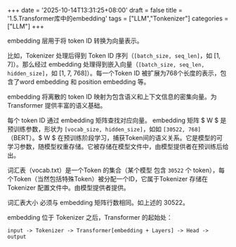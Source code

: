 +++
date = '2025-10-14T13:31:25+08:00'
draft = false
title = '1.5.Transformer库中的embedding'
tags = ["LLM","Tonkenizer"]
categories = ["LLM"]
+++

embedding 层用于将 token ID 转换为向量表示。

比如，Tokenizer 处理后得到 Token ID 序列（`[batch_size, seq_len]`，如 [1, 7]）。那么经过 embedding 处理得到嵌入向量（`[batch_size, seq_len, hidden_size]`，如 [1, 7, 768]）。每一个Token ID 被扩展为768个长度的表示，包含了word embedding 和 position embedding 等。

embedding 将离散的 token ID 映射为包含语义和上下文信息的密集向量。为 Transformer 提供丰富的语义基础。

每个 token ID 通过 embedding 矩阵查找对应向量。 embedding 矩阵 $ W $ 是预训练参数，形状为 `[vocab_size, hidden_size]`，如如 `[30522, 768]`（BERT）。$ W $ 在预训练阶段学习，捕获Token间的语义关系。它是模型的可学习参数，随模型权重存储。它被存储在模型文件中，由模型提供者在预训练后给出。

词汇表（vocab.txt）是一个Token 的集合（某个模型 包含 `30522` 个 token），每个Token（当然包括特殊Token）被分配一个ID，它属于Tokenizer 存储在 Tokenizer 配置文件中。由模型提供者提供。

词汇表大小 必须与 embedding 矩阵行数相同。如上述的 30522。

embedding 位于 Tokenizer 之后，Transformer 的起始处：

`input -> Tokenizer -> Transformer[embedding + Layers] -> Head -> output`
